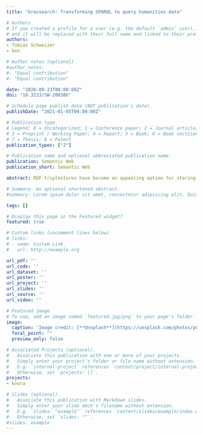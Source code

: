 ```yaml
---
title: "Gravsearch: Transforming SPARQL to query humanities data"

# Authors
# If you created a profile for a user (e.g. the default `admin` user), write the username (folder name) here 
# and it will be replaced with their full name and linked to their profile.
authors:
- Tobias Schweizer
- ben

# Author notes (optional)
#author_notes:
#- "Equal contribution"
#- "Equal contribution"

date: "2020-09-23T00:00:00Z"
doi: "10.3233/SW-200386"

# Schedule page publish date (NOT publication's date).
publishDate: "2021-01-05T00:00:00Z"

# Publication type.
# Legend: 0 = Uncategorized; 1 = Conference paper; 2 = Journal article;
# 3 = Preprint / Working Paper; 4 = Report; 5 = Book; 6 = Book sectison;
# 7 = Thesis; 8 = Patent
publication_types: ["2"]

# Publication name and optional abbreviated publication name.
publication: Semantic Web
publication_short: Semantic Web

abstract: RDF triplestores have become an appealing option for storing and publishing humanities data, but available technologies for querying this data have drawbacks that make them unsuitable for many applications. Gravsearch (Virtual Graph Search), a SPARQL transformer developed as part of a web-based API, is designed to support complex searches that are desirable in humanities research, while avoiding these disadvantages. It does this by introducing server software that mediates between the client and the triplestore, transforming an input SPARQL query into one or more queries executed by the triplestore. This design suggests a practical way to go beyond some limitations of the ways that RDF data has generally been made available.

# Summary. An optional shortened abstract.
#summary: Lorem ipsum dolor sit amet, consectetur adipiscing elit. Duis posuere tellus ac convallis placerat. Proin tincidunt magna sed ex sollicitudin condimentum.

tags: []

# Display this page in the Featured widget?
featured: true

# Custom links (uncomment lines below)
# links:
# - name: Custom Link
#   url: http://example.org

url_pdf: ''
url_code: ''
url_dataset: ''
url_poster: ''
url_project: ''
url_slides: ''
url_source: ''
url_video: ''

# Featured image
# To use, add an image named `featured.jpg/png` to your page's folder. 
image:
  caption: 'Image credit: [**Unsplash**](https://unsplash.com/photos/pLCdAaMFLTE)'
  focal_point: ""
  preview_only: false

# Associated Projects (optional).
#   Associate this publication with one or more of your projects.
#   Simply enter your project's folder or file name without extension.
#   E.g. `internal-project` references `content/project/internal-project/index.md`.
#   Otherwise, set `projects: []`.
projects:
- knora

# Slides (optional).
#   Associate this publication with Markdown slides.
#   Simply enter your slide deck's filename without extension.
#   E.g. `slides: "example"` references `content/slides/example/index.md`.
#   Otherwise, set `slides: ""`.
#slides: example
---
```

